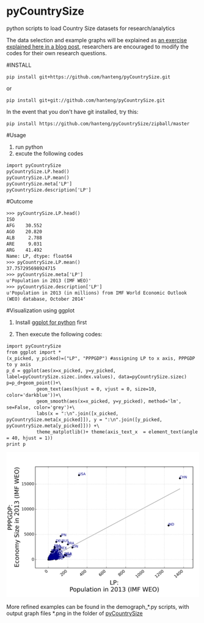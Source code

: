 pyCountrySize
=============

python scripts to load Country Size datasets for research/analytics

The data selection and example graphs will be explained as [an exercise explained here in a blog post](http://people.oii.ox.ac.uk/hanteng/to.be.determined), researchers are encouraged to modify the codes for their own research questions.


#INSTALL

	pip install git+https://github.com/hanteng/pyCountrySize.git

or

	pip install git+git://github.com/hanteng/pyCountrySize.git


In the event that you don't have git installed, try this:

	pip install https://github.com/hanteng/pyCountrySize/zipball/master


#Usage
1. run python
2. excute the following codes
```
import pyCountrySize
pyCountrySize.LP.head()
pyCountrySize.LP.mean()
pyCountrySize.meta['LP']
pyCountrySize.description['LP']
```

#Outcome
```
>>> pyCountrySize.LP.head()
ISO
AFG    30.552
AGO    20.820
ALB     2.788
ARE     9.031
ARG    41.492
Name: LP, dtype: float64
>>> pyCountrySize.LP.mean()
37.757295698924715
>>> pyCountrySize.meta['LP']
u'Population in 2013 (IMF WEO)'
>>> pyCountrySize.description['LP']
u'Population in 2013 (in millions) from IMF World Economic Outlook (WEO) database, October 2014'
```

#Visualization using ggplot
1. Install [ggplot for python](http://ggplot.yhathq.com/) first

2. Then execute the following codes:

```
import pyCountrySize
from ggplot import *
(x_picked, y_picked)=("LP", "PPPGDP") #assigning LP to x axis, PPPGDP to y axis
p_d = ggplot(aes(x=x_picked, y=y_picked, label=pyCountrySize.sizec.index.values), data=pyCountrySize.sizec)
p=p_d+geom_point()+\
           geom_text(aes(hjust = 0, vjust = 0, size=10, color='darkblue'))+\
           geom_smooth(aes(x=x_picked, y=y_picked), method='lm', se=False, color='grey')+\
           labs(x = ":\n".join([x_picked, pyCountrySize.meta[x_picked]]), y = ":\n".join([y_picked, pyCountrySize.meta[y_picked]])) +\
           theme_matplotlib()+ theme(axis_text_x  = element_text(angle = 40, hjust = 1))
print p
```
![PPPGDP as dependent variable in y axis while LP as independent variable in x axis](https://raw.githubusercontent.com/hanteng/pyCountrySize/master/pyCountrySize/output_PPPGDP_LP.png)

More refined examples can be found in the demograph_*.py scripts, with output graph files  *.png in the folder of [pyCountrySize](https://github.com/hanteng/pyCountrySize/tree/master/pyCountrySize)